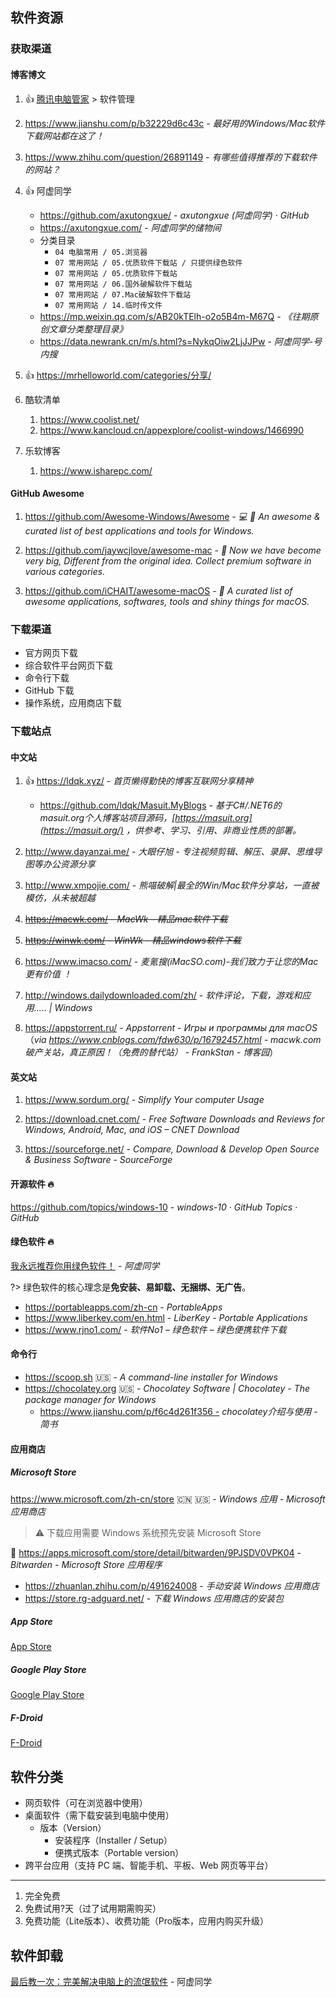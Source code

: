 ## 软件资源

### 获取渠道


#### 博客博文


1. 👍 [腾讯电脑管家](https://guanjia.qq.com/) > 软件管理

2. https://www.jianshu.com/p/b32229d6c43c - *最好用的Windows/Mac软件下载网站都在这了！*

3. https://www.zhihu.com/question/26891149 - *有哪些值得推荐的下载软件的网站？*

4. 👍 阿虚同学 <i id="axutongxue"></i>
    - https://github.com/axutongxue/ - *axutongxue (阿虚同学) · GitHub*
    - https://axutongxue.com/ - *阿虚同学的储物间*
    - 分类目录
        - `04 电脑常用 / 05.浏览器`
        - `07 常用网站 / 05.优质软件下载站 / 只提供绿色软件`
        - `07 常用网站 / 05.优质软件下载站`
        - `07 常用网站 / 06.国外破解软件下载站`
        - `07 常用网站 / 07.Mac破解软件下载站`
        - `07 常用网站 / 14.临时传文件`
    - https://mp.weixin.qq.com/s/AB20kTElh-o2o5B4m-M67Q - *《往期原创文章分类整理目录》*    
    - https://data.newrank.cn/m/s.html?s=NykqOiw2LjJJPw - *阿虚同学-号内搜*

5. 👍 https://mrhelloworld.com/categories/分享/

6. 酷软清单
    1. https://www.coolist.net/
    2. https://www.kancloud.cn/appexplore/coolist-windows/1466990

7. 乐软博客
    1. https://www.isharepc.com/
  



#### GitHub Awesome

1. <i class="fa fa-windows"></i> https://github.com/Awesome-Windows/Awesome - *💻 🎉 An awesome & curated list of best applications and tools for Windows.*

2. <i class="fa fa-apple"></i> https://github.com/jaywcjlove/awesome-mac - * Now we have become very big, Different from the original idea. Collect premium software in various categories.*

3. <i class="fa fa-apple"></i> https://github.com/iCHAIT/awesome-macOS - * A curated list of awesome applications, softwares, tools and shiny things for macOS.*



### 下载渠道

- 官方网页下载
- 综合软件平台网页下载
- 命令行下载
- GitHub 下载
- 操作系统，应用商店下载


### 下载站点

#### 中文站

1. 👍 <i class="fa fa-windows"></i> <i class="fa fa-apple"></i> https://ldqk.xyz/ - *首页懒得勤快的博客互联网分享精神*
    - https://github.com/ldqk/Masuit.MyBlogs - *基于C#/.NET6的 masuit.org个人博客站项目源码，[https://masuit.org](https://masuit.org/) ，供参考、学习、引用、非商业性质的部署。*

2. <i class="fa fa-windows"></i> http://www.dayanzai.me/ - *大眼仔旭 - 专注视频剪辑、解压、录屏、思维导图等办公资源分享*

3. <i class="fa fa-windows"></i> http://www.xmpojie.com/ - *熊喵破解|最全的Win/Mac软件分享站，一直被模仿，从未被超越*

4. ~~<i class="fa fa-apple"></i> https://macwk.com/ - *MacWk - 精品mac软件下载*~~

5. ~~<i class="fa fa-windows"></i> https://winwk.com/ - *WinWk - 精品windows软件下载*~~

6. <i class="fa fa-apple"></i> https://www.imacso.com/ - *麦氪搜(iMacSO.com)-我们致力于让您的Mac更有价值 ！*

7. <i class="fa fa-windows"></i> <i class="fa fa-apple"></i> <i class="ri-android-line"></i> <i class="ri-apple-line"></i> http://windows.dailydownloaded.com/zh/ - *软件评论，下载，游戏和应用..... | Windows*

8. https://appstorrent.ru/ - *Appstorrent - Игры и программы для macOS* （*via https://www.cnblogs.com/fdw630/p/16792457.html - macwk.com破产关站，真正原因！（免费的替代站） - FrankStan - 博客园*）


#### 英文站

1. <i class="fa fa-windows"></i> https://www.sordum.org/ - *Simplify Your computer Usage*

2. <i class="fa fa-windows"></i> <i class="fa fa-apple"></i> <i class="ri-android-line"></i> <i class="ri-apple-line"></i> https://download.cnet.com/ - *Free Software Downloads and Reviews for Windows, Android, Mac, and iOS – CNET Download*

3. <i class="fa fa-windows"></i> <i class="fa fa-apple"></i> <i class="ri-android-line"></i> https://sourceforge.net/ - *Compare, Download & Develop Open Source & Business Software - SourceForge*



#### 开源软件 🔥

https://github.com/topics/windows-10 - *windows-10 · GitHub Topics · GitHub*

#### 绿色软件 🔥

[我永远推荐你用绿色软件！](https://mp.weixin.qq.com/s?__biz=MzA5NjEwNjE0OQ==&mid=2247486715&idx=1&sn=6b916bf7f59006bdadbb3b6fffdd2f5b&chksm=90b46f31a7c3e6273213d36284ff8a3ce925215584b1428cebc612242b94ad46fe19952d7a38&scene=4&rd2werd=1#wechat_redirect) - *阿虚同学*

?> 绿色软件的核心理念是**免安装、易卸载、无捆绑、无广告**。

- https://portableapps.com/zh-cn - *PortableApps*
- https://www.liberkey.com/en.html - *LiberKey - Portable Applications*
- https://www.rjno1.com/ - *软件No1 – 绿色软件 – 绿色便携软件下载*

#### 命令行

- <i class="fa fa-windows"></i> https://scoop.sh 🇺🇸 - *A command-line installer for Windows*
- <i class="fa fa-windows"></i> https://chocolatey.org 🇺🇸 - *Chocolatey Software | Chocolatey - The package manager for Windows*
  - https://www.jianshu.com/p/f6c4d261f356 - *chocolatey介绍与使用 - 简书*




#### 应用商店

##### Microsoft Store

<i class="fa fa-windows"></i> https://www.microsoft.com/zh-cn/store 🇨🇳 🇺🇸 - *Windows 应用 - Microsoft 应用商店* 

> ⚠️ 下载应用需要 Windows 系统预先安装 Microsoft Store

🌰 https://apps.microsoft.com/store/detail/bitwarden/9PJSDV0VPK04 - *Bitwarden - Microsoft Store 应用程序*

- https://zhuanlan.zhihu.com/p/491624008 - *手动安装 Windows 应用商店*
- https://store.rg-adguard.net/ - *下载 Windows 应用商店的安装包*



##### App Store

[App Store](/os/mobile/#app-store)



##### Google Play Store

[Google Play Store](/os/mobile/#google-play-store)



##### F-Droid

[F-Droid](/os/mobile/#f-droid)



## 软件分类

- 网页软件（可在浏览器中使用）
- 桌面软件（需下载安装到电脑中使用）
    - 版本（Version）
        - 安装程序（Installer / Setup）
        - 便携式版本（Portable version）
- 跨平台应用（支持 PC 端、智能手机、平板、Web 网页等平台）

----

1. 完全免费
2. 免费试用?天（过了试用期需购买）
3. 免费功能（Lite版本）、收费功能（Pro版本，应用内购买升级）



## 软件卸载

[最后教一次：完美解决电脑上的流氓软件](https://mp.weixin.qq.com/s/isiJmU2vfvPRSipQ34QHkA) - 阿虚同学
